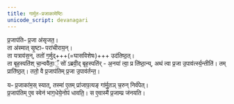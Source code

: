 ```yaml
---
title: गार्मुत-प्रजाकामेष्टिः
unicode_script: devanagari
---
```


प्र॒जाप॑तिᳶ प्र॒जा अ॑सृजत॒।  
ता अ॑स्मात् सृ॒ष्टाᳶ परा॑चीराय॒न्।  
ता यत्राव॑स॒न्, ततो॑ ग॒र्मुद्+++(=घासविशेषः)+++ उद॑तिष्ठ॒त्।  
ता बृह॒स्पति॑श् चा॒न्ववै॑ता॒ँ॒ सो॑ ऽब्रवी॒द् बृह॒स्पति॑र् - अ॒नया॑ त्वा॒ प्र ति॑ष्ठा॒न्य्, अथ॑ त्वा प्र॒जा उ॒पाव॑र्त्स्य॒न्तीति॑। 
तम् प्राति॑ष्ठ॒त्। ततो॒ वै प्र॒जाप॑तिम् प्र॒जा उ॒पाव॑र्तन्त॒।

यᳶ प्र॒जाका॑म॒स् स्यात्, तस्मा॑ ए॒तम् प्रा॑जाप॒त्यङ् गा॑र्मु॒तञ् च॒रुन् निर्व॑पेत्।  
प्र॒जाप॑तिम् ए॒व स्वेन॑ भाग॒धेये॒नोप॑ धावति॒। स ए॒वास्मै॑ प्र॒जाम्प्र ज॑नयति। 